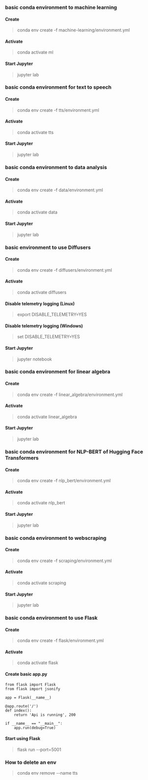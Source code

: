 ### basic conda environment to machine learning


#### Create
> conda env create -f machine-learning/environment.yml

#### Activate
> conda activate ml

#### Start Jupyter
> jupyter lab



### basic conda environment for text to speech


#### Create
> conda env create -f tts/environment.yml

#### Activate
> conda activate tts

#### Start Jupyter
> jupyter lab



### basic conda environment to data analysis


#### Create
> conda env create -f data/environment.yml

#### Activate
> conda activate data

#### Start Jupyter
> jupyter lab



### basic environment to use Diffusers

#### Create
> conda env create -f diffusers/environment.yml

#### Activate
> conda activate diffusers

#### Disable telemetry logging (Linux)
> export DISABLE_TELEMETRY=YES
#### Disable telemetry logging (Windows)
> set DISABLE_TELEMETRY=YES


#### Start Jupyter
> jupyter notebook




### basic conda environment for linear algebra


#### Create
> conda env create -f linear_algebra/environment.yml

#### Activate
> conda activate linear_algebra

#### Start Jupyter
> jupyter lab




### basic conda environment for NLP-BERT of Hugging Face Transformers


#### Create
> conda env create -f nlp_bert/environment.yml

#### Activate
> conda activate nlp_bert

#### Start Jupyter
> jupyter lab




### basic conda environment to webscraping


#### Create
> conda env create -f scraping/environment.yml

#### Activate
> conda activate scraping

#### Start Jupyter
> jupyter lab




### basic conda environment to use Flask


#### Create
> conda env create -f flask/environment.yml

#### Activate
> conda activate flask

#### Create basic app.py
```
from flask import Flask
from flask import jsonify

app = Flask(__name__)

@app.route('/')
def index():
    return 'Api is running', 200

if __name__ == "__main__":
    app.run(debug=True)
```

#### Start using Flask
> flask run --port=5001



### How to delete an env
> conda env remove --name tts